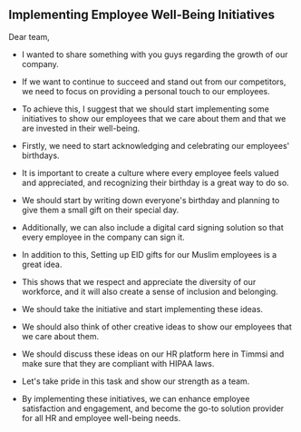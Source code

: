 ##  Implementing Employee Well-Being Initiatives


Dear team,

* I wanted to share something with you guys regarding the growth of our company.
* If we want to continue to succeed and stand out from our competitors, we need to focus on providing a personal touch to our employees.
* To achieve this, I suggest that we should start implementing some initiatives to show our employees that we care about them and that we are invested in their
  well-being.

* Firstly, we need to start acknowledging and celebrating our employees' birthdays.
* It is important to create a culture where every employee feels valued and appreciated, and recognizing their birthday is a great way to do so.
* We should start by writing down everyone's birthday and planning to give them a small gift on their special day.
* Additionally, we can also include a digital card signing solution so that every employee in the company can sign it.

* In addition to this, Setting up EID gifts for our Muslim employees is a great idea.
* This shows that we respect and appreciate the diversity of our workforce, and it will also create a sense of inclusion and belonging.

* We should take the initiative and start implementing these ideas.
* We should also think of other creative ideas to show our employees that we care about them.
* We should discuss these ideas on our HR platform here in Timmsi and make sure that they are compliant with HIPAA laws.

* Let's take pride in this task and show our strength as a team.
* By implementing these initiatives, we can enhance employee satisfaction and engagement, and become the go-to solution provider for all HR and employee well-being needs.

 
